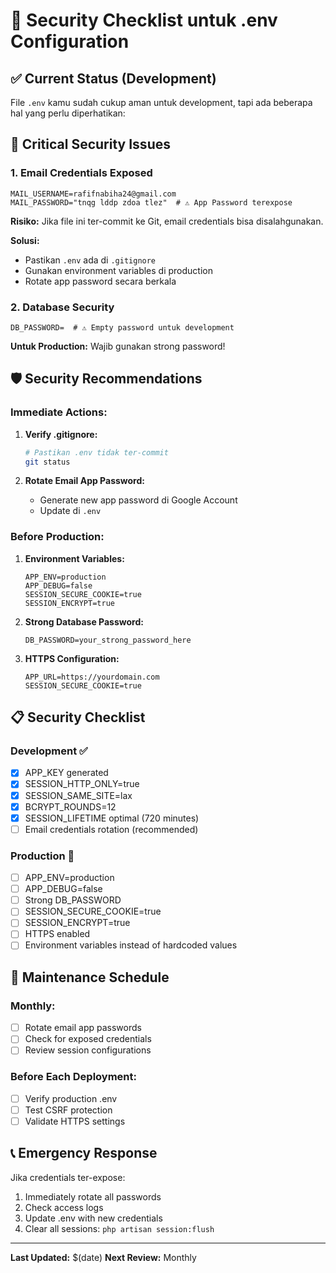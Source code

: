 # 🔐 Security Checklist untuk .env Configuration

## ✅ Current Status (Development)
File `.env` kamu sudah cukup aman untuk development, tapi ada beberapa hal yang perlu diperhatikan:

## 🚨 Critical Security Issues

### 1. **Email Credentials Exposed**
```env
MAIL_USERNAME=rafifnabiha24@gmail.com
MAIL_PASSWORD="tnqg lddp zdoa tlez"  # ⚠️ App Password terexpose
```
**Risiko:** Jika file ini ter-commit ke Git, email credentials bisa disalahgunakan.

**Solusi:**
- Pastikan `.env` ada di `.gitignore`
- Gunakan environment variables di production
- Rotate app password secara berkala

### 2. **Database Security**
```env
DB_PASSWORD=  # ⚠️ Empty password untuk development
```
**Untuk Production:** Wajib gunakan strong password!

## 🛡️ Security Recommendations

### **Immediate Actions:**
1. **Verify .gitignore:**
   ```bash
   # Pastikan .env tidak ter-commit
   git status
   ```

2. **Rotate Email App Password:**
   - Generate new app password di Google Account
   - Update di `.env`

### **Before Production:**
1. **Environment Variables:**
   ```env
   APP_ENV=production
   APP_DEBUG=false
   SESSION_SECURE_COOKIE=true
   SESSION_ENCRYPT=true
   ```

2. **Strong Database Password:**
   ```env
   DB_PASSWORD=your_strong_password_here
   ```

3. **HTTPS Configuration:**
   ```env
   APP_URL=https://yourdomain.com
   SESSION_SECURE_COOKIE=true
   ```

## 📋 Security Checklist

### Development ✅
- [x] APP_KEY generated
- [x] SESSION_HTTP_ONLY=true
- [x] SESSION_SAME_SITE=lax
- [x] BCRYPT_ROUNDS=12
- [x] SESSION_LIFETIME optimal (720 minutes)
- [ ] Email credentials rotation (recommended)

### Production 🚀
- [ ] APP_ENV=production
- [ ] APP_DEBUG=false
- [ ] Strong DB_PASSWORD
- [ ] SESSION_SECURE_COOKIE=true
- [ ] SESSION_ENCRYPT=true
- [ ] HTTPS enabled
- [ ] Environment variables instead of hardcoded values

## 🔄 Maintenance Schedule

### Monthly:
- [ ] Rotate email app passwords
- [ ] Check for exposed credentials
- [ ] Review session configurations

### Before Each Deployment:
- [ ] Verify production .env
- [ ] Test CSRF protection
- [ ] Validate HTTPS settings

## 📞 Emergency Response

Jika credentials ter-expose:
1. Immediately rotate all passwords
2. Check access logs
3. Update .env with new credentials
4. Clear all sessions: `php artisan session:flush`

---
**Last Updated:** $(date)
**Next Review:** Monthly